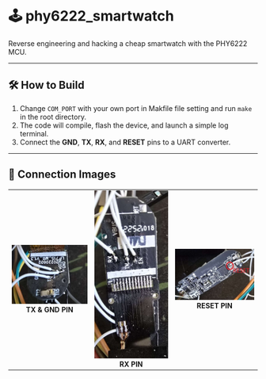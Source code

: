 # 🕹️ phy6222_smartwatch  
Reverse engineering and hacking a cheap smartwatch with the PHY6222 MCU.

---

## 🛠️ How to Build

1. Change `COM_PORT` with your own port in Makfile file setting and run `make` in the root directory.  
2. The code will compile, flash the device, and launch a simple log terminal.  
3. Connect the **GND**, **TX**, **RX**, and **RESET** pins to a UART converter.

---

## 🔌 Connection Images

<table>
  <tr>
    <td align="center">
      <img src="screenshots/ss_1.jpg" alt="TX & GND PIN" width="300"/><br/>
      <b>TX & GND PIN</b>
    </td>
    <td align="center">
      <img src="screenshots/ss_2.jpg" alt="RX PIN" width="300"/><br/>
      <b>RX PIN</b>
    </td>
    <td align="center">
      <img src="screenshots/ss_3.jpg" alt="RESET PIN" width="300"/><br/>
      <b>RESET PIN</b>
    </td>
  </tr>
</table>